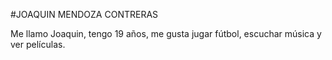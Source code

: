 #JOAQUIN MENDOZA CONTRERAS

Me llamo Joaquin, tengo 19 años, me gusta jugar fútbol, escuchar música y ver películas.